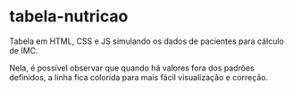 # tabela-nutricao

Tabela em HTML, CSS e JS simulando os dados de pacientes para cálculo de IMC.

Nela, é possível observar que quando há valores fora dos padrões definidos, a linha fica colorida para mais fácil visualização e correção.
